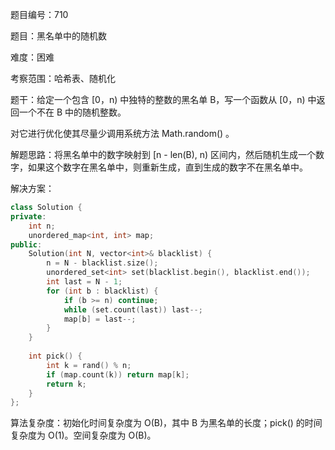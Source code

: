 题目编号：710

题目：黑名单中的随机数

难度：困难

考察范围：哈希表、随机化

题干：给定一个包含 [0，n) 中独特的整数的黑名单 B，写一个函数从 [0，n) 中返回一个不在 B 中的随机整数。

对它进行优化使其尽量少调用系统方法 Math.random() 。

解题思路：将黑名单中的数字映射到 [n - len(B), n) 区间内，然后随机生成一个数字，如果这个数字在黑名单中，则重新生成，直到生成的数字不在黑名单中。

解决方案：

```cpp
class Solution {
private:
    int n;
    unordered_map<int, int> map;
public:
    Solution(int N, vector<int>& blacklist) {
        n = N - blacklist.size();
        unordered_set<int> set(blacklist.begin(), blacklist.end());
        int last = N - 1;
        for (int b : blacklist) {
            if (b >= n) continue;
            while (set.count(last)) last--;
            map[b] = last--;
        }
    }
    
    int pick() {
        int k = rand() % n;
        if (map.count(k)) return map[k];
        return k;
    }
};
```

算法复杂度：初始化时间复杂度为 O(B)，其中 B 为黑名单的长度；pick() 的时间复杂度为 O(1)。空间复杂度为 O(B)。